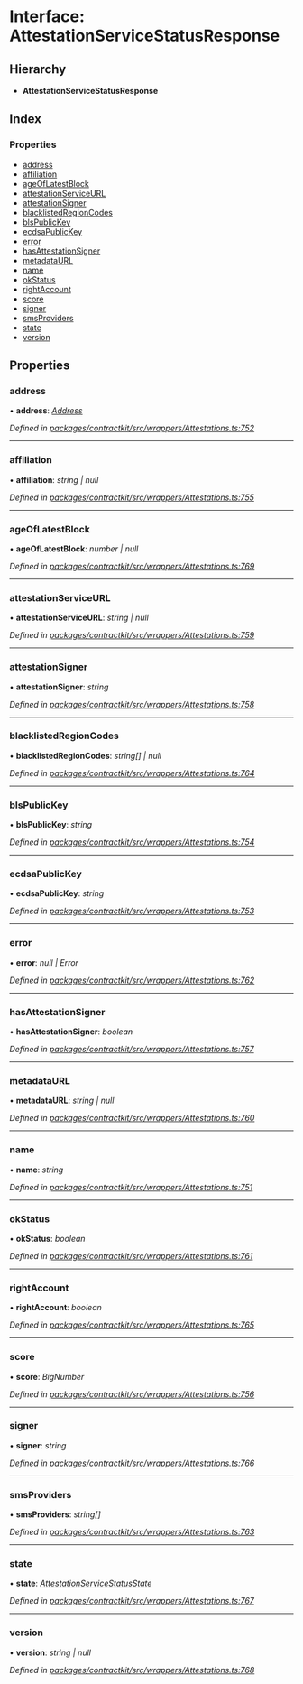 # Interface: AttestationServiceStatusResponse

## Hierarchy

* **AttestationServiceStatusResponse**

## Index

### Properties

* [address](_wrappers_attestations_.attestationservicestatusresponse.md#address)
* [affiliation](_wrappers_attestations_.attestationservicestatusresponse.md#affiliation)
* [ageOfLatestBlock](_wrappers_attestations_.attestationservicestatusresponse.md#ageoflatestblock)
* [attestationServiceURL](_wrappers_attestations_.attestationservicestatusresponse.md#attestationserviceurl)
* [attestationSigner](_wrappers_attestations_.attestationservicestatusresponse.md#attestationsigner)
* [blacklistedRegionCodes](_wrappers_attestations_.attestationservicestatusresponse.md#blacklistedregioncodes)
* [blsPublicKey](_wrappers_attestations_.attestationservicestatusresponse.md#blspublickey)
* [ecdsaPublicKey](_wrappers_attestations_.attestationservicestatusresponse.md#ecdsapublickey)
* [error](_wrappers_attestations_.attestationservicestatusresponse.md#error)
* [hasAttestationSigner](_wrappers_attestations_.attestationservicestatusresponse.md#hasattestationsigner)
* [metadataURL](_wrappers_attestations_.attestationservicestatusresponse.md#metadataurl)
* [name](_wrappers_attestations_.attestationservicestatusresponse.md#name)
* [okStatus](_wrappers_attestations_.attestationservicestatusresponse.md#okstatus)
* [rightAccount](_wrappers_attestations_.attestationservicestatusresponse.md#rightaccount)
* [score](_wrappers_attestations_.attestationservicestatusresponse.md#score)
* [signer](_wrappers_attestations_.attestationservicestatusresponse.md#signer)
* [smsProviders](_wrappers_attestations_.attestationservicestatusresponse.md#smsproviders)
* [state](_wrappers_attestations_.attestationservicestatusresponse.md#state)
* [version](_wrappers_attestations_.attestationservicestatusresponse.md#version)

## Properties

###  address

• **address**: *[Address](../modules/_base_.md#address)*

*Defined in [packages/contractkit/src/wrappers/Attestations.ts:752](https://github.com/celo-org/celo-monorepo/blob/master/packages/contractkit/src/wrappers/Attestations.ts#L752)*

___

###  affiliation

• **affiliation**: *string | null*

*Defined in [packages/contractkit/src/wrappers/Attestations.ts:755](https://github.com/celo-org/celo-monorepo/blob/master/packages/contractkit/src/wrappers/Attestations.ts#L755)*

___

###  ageOfLatestBlock

• **ageOfLatestBlock**: *number | null*

*Defined in [packages/contractkit/src/wrappers/Attestations.ts:769](https://github.com/celo-org/celo-monorepo/blob/master/packages/contractkit/src/wrappers/Attestations.ts#L769)*

___

###  attestationServiceURL

• **attestationServiceURL**: *string | null*

*Defined in [packages/contractkit/src/wrappers/Attestations.ts:759](https://github.com/celo-org/celo-monorepo/blob/master/packages/contractkit/src/wrappers/Attestations.ts#L759)*

___

###  attestationSigner

• **attestationSigner**: *string*

*Defined in [packages/contractkit/src/wrappers/Attestations.ts:758](https://github.com/celo-org/celo-monorepo/blob/master/packages/contractkit/src/wrappers/Attestations.ts#L758)*

___

###  blacklistedRegionCodes

• **blacklistedRegionCodes**: *string[] | null*

*Defined in [packages/contractkit/src/wrappers/Attestations.ts:764](https://github.com/celo-org/celo-monorepo/blob/master/packages/contractkit/src/wrappers/Attestations.ts#L764)*

___

###  blsPublicKey

• **blsPublicKey**: *string*

*Defined in [packages/contractkit/src/wrappers/Attestations.ts:754](https://github.com/celo-org/celo-monorepo/blob/master/packages/contractkit/src/wrappers/Attestations.ts#L754)*

___

###  ecdsaPublicKey

• **ecdsaPublicKey**: *string*

*Defined in [packages/contractkit/src/wrappers/Attestations.ts:753](https://github.com/celo-org/celo-monorepo/blob/master/packages/contractkit/src/wrappers/Attestations.ts#L753)*

___

###  error

• **error**: *null | Error*

*Defined in [packages/contractkit/src/wrappers/Attestations.ts:762](https://github.com/celo-org/celo-monorepo/blob/master/packages/contractkit/src/wrappers/Attestations.ts#L762)*

___

###  hasAttestationSigner

• **hasAttestationSigner**: *boolean*

*Defined in [packages/contractkit/src/wrappers/Attestations.ts:757](https://github.com/celo-org/celo-monorepo/blob/master/packages/contractkit/src/wrappers/Attestations.ts#L757)*

___

###  metadataURL

• **metadataURL**: *string | null*

*Defined in [packages/contractkit/src/wrappers/Attestations.ts:760](https://github.com/celo-org/celo-monorepo/blob/master/packages/contractkit/src/wrappers/Attestations.ts#L760)*

___

###  name

• **name**: *string*

*Defined in [packages/contractkit/src/wrappers/Attestations.ts:751](https://github.com/celo-org/celo-monorepo/blob/master/packages/contractkit/src/wrappers/Attestations.ts#L751)*

___

###  okStatus

• **okStatus**: *boolean*

*Defined in [packages/contractkit/src/wrappers/Attestations.ts:761](https://github.com/celo-org/celo-monorepo/blob/master/packages/contractkit/src/wrappers/Attestations.ts#L761)*

___

###  rightAccount

• **rightAccount**: *boolean*

*Defined in [packages/contractkit/src/wrappers/Attestations.ts:765](https://github.com/celo-org/celo-monorepo/blob/master/packages/contractkit/src/wrappers/Attestations.ts#L765)*

___

###  score

• **score**: *BigNumber*

*Defined in [packages/contractkit/src/wrappers/Attestations.ts:756](https://github.com/celo-org/celo-monorepo/blob/master/packages/contractkit/src/wrappers/Attestations.ts#L756)*

___

###  signer

• **signer**: *string*

*Defined in [packages/contractkit/src/wrappers/Attestations.ts:766](https://github.com/celo-org/celo-monorepo/blob/master/packages/contractkit/src/wrappers/Attestations.ts#L766)*

___

###  smsProviders

• **smsProviders**: *string[]*

*Defined in [packages/contractkit/src/wrappers/Attestations.ts:763](https://github.com/celo-org/celo-monorepo/blob/master/packages/contractkit/src/wrappers/Attestations.ts#L763)*

___

###  state

• **state**: *[AttestationServiceStatusState](../enums/_wrappers_attestations_.attestationservicestatusstate.md)*

*Defined in [packages/contractkit/src/wrappers/Attestations.ts:767](https://github.com/celo-org/celo-monorepo/blob/master/packages/contractkit/src/wrappers/Attestations.ts#L767)*

___

###  version

• **version**: *string | null*

*Defined in [packages/contractkit/src/wrappers/Attestations.ts:768](https://github.com/celo-org/celo-monorepo/blob/master/packages/contractkit/src/wrappers/Attestations.ts#L768)*
